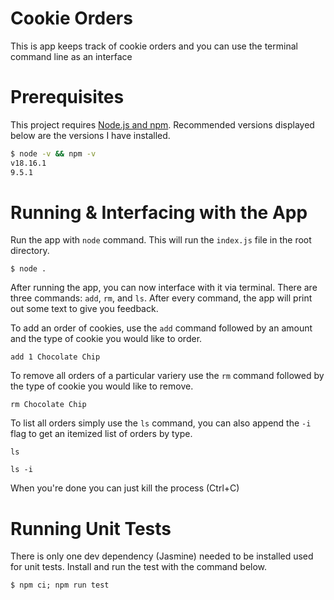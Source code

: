 # Cookie Orders

This is app keeps track of cookie orders and you can use the terminal command line as an interface

# Prerequisites

This project requires [Node.js and npm](https://docs.npmjs.com/downloading-and-installing-node-js-and-npm). Recommended versions displayed below are the versions I have installed.

```sh
$ node -v && npm -v
v18.16.1
9.5.1
```

# Running & Interfacing with the App

Run the app with `node` command. This will run the `index.js` file in the root directory.

```
$ node .
```

After running the app, you can now interface with it via terminal. There are three commands: `add`, `rm`, and `ls`. After every command, the app will print out some text to give you feedback.

To add an order of cookies, use the `add` command followed by an amount and the type of cookie you would like to order.

```
add 1 Chocolate Chip
```

To remove all orders of a particular variery use the `rm` command followed by the type of cookie you would like to remove.

```
rm Chocolate Chip
```

To list all orders simply use the `ls` command, you can also append the `-i` flag to get an itemized list of orders by type.

```
ls
```

```
ls -i
```

When you're done you can just kill the process (Ctrl+C)

# Running Unit Tests

There is only one dev dependency (Jasmine) needed to be installed used for unit tests. Install and run the test with the command below.

```
$ npm ci; npm run test
```
